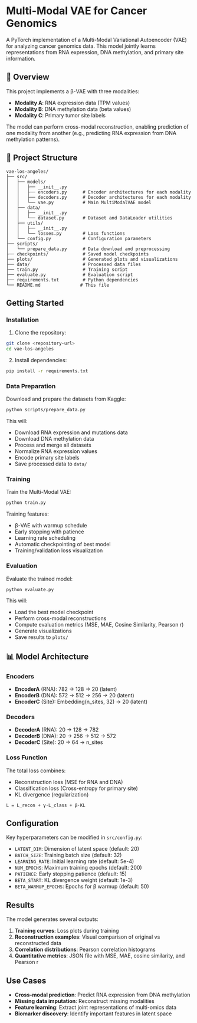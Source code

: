 # Multi-Modal VAE for Cancer Genomics

A PyTorch implementation of a Multi-Modal Variational Autoencoder (VAE) for analyzing cancer genomics data. This model jointly learns representations from RNA expression, DNA methylation, and primary site information.

## 🧬 Overview

This project implements a β-VAE with three modalities:
- **Modality A**: RNA expression data (TPM values)
- **Modality B**: DNA methylation data (beta values)
- **Modality C**: Primary tumor site labels

The model can perform cross-modal reconstruction, enabling prediction of one modality from another (e.g., predicting RNA expression from DNA methylation patterns).

## 📁 Project Structure

```
vae-los-angeles/
├── src/
│   ├── models/
│   │   ├── __init__.py
│   │   ├── encoders.py      # Encoder architectures for each modality
│   │   ├── decoders.py      # Decoder architectures for each modality
│   │   └── vae.py           # Main MultiModalVAE model
│   ├── data/
│   │   ├── __init__.py
│   │   └── dataset.py       # Dataset and DataLoader utilities
│   ├── utils/
│   │   ├── __init__.py
│   │   └── losses.py        # Loss functions
│   └── config.py            # Configuration parameters
├── scripts/
│   └── prepare_data.py      # Data download and preprocessing
├── checkpoints/             # Saved model checkpoints
├── plots/                   # Generated plots and visualizations
├── data/                    # Processed data files
├── train.py                 # Training script
├── evaluate.py              # Evaluation script
├── requirements.txt         # Python dependencies
└── README.md               # This file
```

## Getting Started

### Installation

1. Clone the repository:
```bash
git clone <repository-url>
cd vae-los-angeles
```

2. Install dependencies:
```bash
pip install -r requirements.txt
```

### Data Preparation

Download and prepare the datasets from Kaggle:

```bash
python scripts/prepare_data.py
```

This will:
- Download RNA expression and mutations data
- Download DNA methylation data
- Process and merge all datasets
- Normalize RNA expression values
- Encode primary site labels
- Save processed data to `data/`

### Training

Train the Multi-Modal VAE:

```bash
python train.py
```

Training features:
- β-VAE with warmup schedule
- Early stopping with patience
- Learning rate scheduling
- Automatic checkpointing of best model
- Training/validation loss visualization

### Evaluation

Evaluate the trained model:

```bash
python evaluate.py
```

This will:
- Load the best model checkpoint
- Perform cross-modal reconstructions
- Compute evaluation metrics (MSE, MAE, Cosine Similarity, Pearson r)
- Generate visualizations
- Save results to `plots/`

## 📊 Model Architecture

### Encoders

- **EncoderA** (RNA): 782 → 128 → 20 (latent)
- **EncoderB** (DNA): 572 → 512 → 256 → 20 (latent)
- **EncoderC** (Site): Embedding(n_sites, 32) → 20 (latent)

### Decoders

- **DecoderA** (RNA): 20 → 128 → 782
- **DecoderB** (DNA): 20 → 256 → 512 → 572
- **DecoderC** (Site): 20 → 64 → n_sites

### Loss Function

The total loss combines:
- Reconstruction loss (MSE for RNA and DNA)
- Classification loss (Cross-entropy for primary site)
- KL divergence (regularization)

```
L = L_recon + γ·L_class + β·KL
```

## Configuration

Key hyperparameters can be modified in `src/config.py`:

- `LATENT_DIM`: Dimension of latent space (default: 20)
- `BATCH_SIZE`: Training batch size (default: 32)
- `LEARNING_RATE`: Initial learning rate (default: 5e-4)
- `NUM_EPOCHS`: Maximum training epochs (default: 200)
- `PATIENCE`: Early stopping patience (default: 15)
- `BETA_START`: KL divergence weight (default: 1e-3)
- `BETA_WARMUP_EPOCHS`: Epochs for β warmup (default: 50)

## Results

The model generates several outputs:

1. **Training curves**: Loss plots during training
2. **Reconstruction examples**: Visual comparison of original vs reconstructed data
3. **Correlation distributions**: Pearson correlation histograms
4. **Quantitative metrics**: JSON file with MSE, MAE, cosine similarity, and Pearson r

## Use Cases

- **Cross-modal prediction**: Predict RNA expression from DNA methylation
- **Missing data imputation**: Reconstruct missing modalities
- **Feature learning**: Extract joint representations of multi-omics data
- **Biomarker discovery**: Identify important features in latent space
